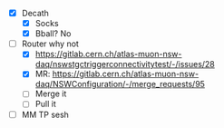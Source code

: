 - [x] Decath
  - [x] Socks
  - [x] Bball? No
- [ ] Router why not
  - [x] https://gitlab.cern.ch/atlas-muon-nsw-daq/nswstgctriggerconnectivitytest/-/issues/28
  - [x] MR: https://gitlab.cern.ch/atlas-muon-nsw-daq/NSWConfiguration/-/merge_requests/95
  - [ ] Merge it
  - [ ] Pull it
- [ ] MM TP sesh
